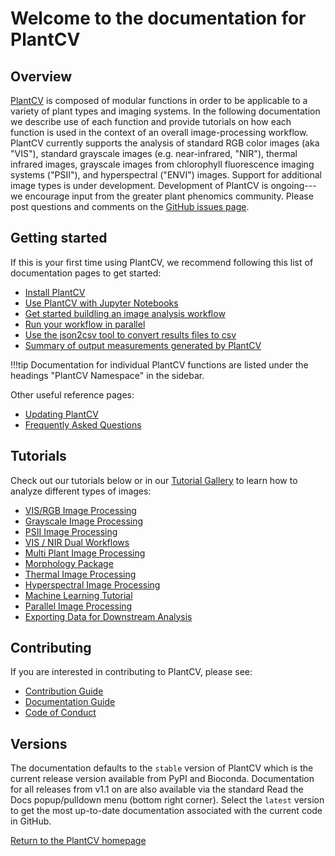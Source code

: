 # Welcome to the documentation for PlantCV

## Overview

[PlantCV](http://plantcv.danforthcenter.org) is composed of modular functions in order to be applicable to a 
variety of plant types and imaging systems. In the following documentation we describe use of each function and 
provide tutorials on how each function is used in the context of an overall image-processing workflow. PlantCV 
currently supports the analysis of standard RGB color images (aka "VIS"), standard grayscale images (e.g. 
near-infrared, "NIR"), thermal infrared images, grayscale images from chlorophyll fluorescence imaging systems 
("PSII"), and hyperspectral ("ENVI") images. Support for additional image types is under development. Development of 
PlantCV is ongoing---we encourage input from the greater plant phenomics community. Please post questions and comments 
on the [GitHub issues page](https://github.com/danforthcenter/plantcv/issues).

## Getting started

If this is your first time using PlantCV, we recommend following this list of documentation pages to get started: 

* [Install PlantCV](installation.md)
* [Use PlantCV with Jupyter Notebooks](jupyter.md)
* [Get started buildling an image analysis workflow](analysis_approach.md)
* [Run your workflow in parallel](pipeline_parallel.md)
* [Use the json2csv tool to convert results files to csv](tools.md)
* [Summary of output measurements generated by PlantCV](output_measurements.md)

!!!tip
    Documentation for individual PlantCV functions are listed under the headings "PlantCV Namespace" in the sidebar. 

Other useful reference pages: 

* [Updating PlantCV](updating.md)
* [Frequently Asked Questions](faq.md)

## Tutorials 

Check out our tutorials below or in our [Tutorial Gallery](tutorials.md) to learn how to analyze different types of images: 

* [VIS/RGB Image Processing](tutorials/vis_tutorial.md)
* [Grayscale Image Processing](tutorials/grayscale_tutorial.md)
* [PSII Image Processing](tutorials/psII_tutorial.md)
* [VIS / NIR Dual Workflows](tutorials/vis_nir_tutorial.md)
* [Multi Plant Image Processing](tutorials/multi-plant_tutorial.md)
* [Morphology Package](tutorials/morphology_tutorial.md) 
* [Thermal Image Processing](tutorials/thermal_tutorial.md)
* [Hyperspectral Image Processing](tutorials/hyperspectral_tutorial.md)
* [Machine Learning Tutorial](tutorials/machine_learning_tutorial.md)
* [Parallel Image Processing](pipeline_parallel.md)
* [Exporting Data for Downstream Analysis](db-exporter.md)

## Contributing 

If you are interested in contributing to PlantCV, please see:

* [Contribution Guide](CONTRIBUTING.md)
* [Documentation Guide](documentation.md)
* [Code of Conduct](CODE_OF_CONDUCT.md)

## Versions

The documentation defaults to the `stable` version of PlantCV which is the current release version available from
PyPI and Bioconda. Documentation for all releases from v1.1 on are also available via the standard Read the Docs 
popup/pulldown menu (bottom right corner). Select the `latest` version to get the most up-to-date documentation
associated with the current code in GitHub.

[Return to the PlantCV homepage](http://plantcv.danforthcenter.org)
